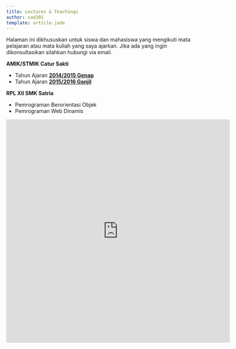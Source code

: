 ```yaml
---
title: Lectures & Teachings
author: sad301
template: article.jade
---
```


Halaman ini dikhususkan untuk siswa dan mahasiswa yang mengikuti mata pelajaran atau mata kuliah yang saya ajarkan. Jika ada yang ingin dikonsultasikan silahkan hubungi via email.

**AMIK/STMIK Catur Sakti**

* Tahun Ajaran [**2014/2015 Genap**](http://sad301.blogspot.co.id/p/nilai-mahasiswa.html)
* Tahun Ajaran [**2015/2016 Ganjil**](/lecture/2015_1)

**RPL XII SMK Satria**

* Pemrograman Berorientasi Objek
* Pemrograman Web Dinamis

<div style="text-align:center"><iframe src="https://www.google.com/calendar/embed?showTitle=0&amp;showNav=0&amp;showDate=0&amp;showPrint=0&amp;showCalendars=0&amp;showTz=0&amp;height=600&amp;wkst=2&amp;bgcolor=%23EEE&amp;src=sad301%40gmail.com&amp;color=%231B887A&amp;ctz=Asia%2FMakassar" style=" border-width:0 " width="600" height="600" frameborder="0" scrolling="no"></iframe></div>